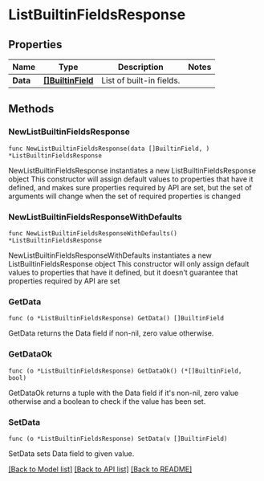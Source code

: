 # ListBuiltinFieldsResponse

## Properties

Name | Type | Description | Notes
------------ | ------------- | ------------- | -------------
**Data** | [**[]BuiltinField**](BuiltinField.md) | List of built-in fields. | 

## Methods

### NewListBuiltinFieldsResponse

`func NewListBuiltinFieldsResponse(data []BuiltinField, ) *ListBuiltinFieldsResponse`

NewListBuiltinFieldsResponse instantiates a new ListBuiltinFieldsResponse object
This constructor will assign default values to properties that have it defined,
and makes sure properties required by API are set, but the set of arguments
will change when the set of required properties is changed

### NewListBuiltinFieldsResponseWithDefaults

`func NewListBuiltinFieldsResponseWithDefaults() *ListBuiltinFieldsResponse`

NewListBuiltinFieldsResponseWithDefaults instantiates a new ListBuiltinFieldsResponse object
This constructor will only assign default values to properties that have it defined,
but it doesn't guarantee that properties required by API are set

### GetData

`func (o *ListBuiltinFieldsResponse) GetData() []BuiltinField`

GetData returns the Data field if non-nil, zero value otherwise.

### GetDataOk

`func (o *ListBuiltinFieldsResponse) GetDataOk() (*[]BuiltinField, bool)`

GetDataOk returns a tuple with the Data field if it's non-nil, zero value otherwise
and a boolean to check if the value has been set.

### SetData

`func (o *ListBuiltinFieldsResponse) SetData(v []BuiltinField)`

SetData sets Data field to given value.



[[Back to Model list]](../README.md#documentation-for-models) [[Back to API list]](../README.md#documentation-for-api-endpoints) [[Back to README]](../README.md)



